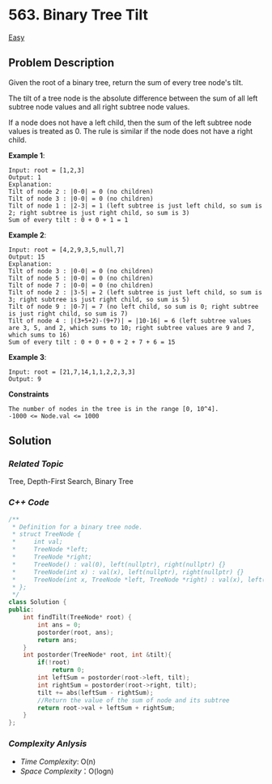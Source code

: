 # 563. Binary Tree Tilt
[Easy](https://leetcode.com/problems/binary-tree-tilt/description/)

## Problem Description

Given the root of a binary tree, return the sum of every tree node's tilt.

The tilt of a tree node is the absolute difference between the sum of all left subtree node values and all right subtree node values.

If a node does not have a left child, then the sum of the left subtree node values is treated as 0. The rule is similar if the node does not have a right child.

**Example 1**:
```
Input: root = [1,2,3]
Output: 1
Explanation: 
Tilt of node 2 : |0-0| = 0 (no children)
Tilt of node 3 : |0-0| = 0 (no children)
Tilt of node 1 : |2-3| = 1 (left subtree is just left child, so sum is 2; right subtree is just right child, so sum is 3)
Sum of every tilt : 0 + 0 + 1 = 1
```
**Example 2**:
```
Input: root = [4,2,9,3,5,null,7]
Output: 15
Explanation: 
Tilt of node 3 : |0-0| = 0 (no children)
Tilt of node 5 : |0-0| = 0 (no children)
Tilt of node 7 : |0-0| = 0 (no children)
Tilt of node 2 : |3-5| = 2 (left subtree is just left child, so sum is 3; right subtree is just right child, so sum is 5)
Tilt of node 9 : |0-7| = 7 (no left child, so sum is 0; right subtree is just right child, so sum is 7)
Tilt of node 4 : |(3+5+2)-(9+7)| = |10-16| = 6 (left subtree values are 3, 5, and 2, which sums to 10; right subtree values are 9 and 7, which sums to 16)
Sum of every tilt : 0 + 0 + 0 + 2 + 7 + 6 = 15
```
**Example 3**:
```
Input: root = [21,7,14,1,1,2,2,3,3]
Output: 9
```

**Constraints**
```
The number of nodes in the tree is in the range [0, 10^4].
-1000 <= Node.val <= 1000
```

## Solution

### _Related Topic_
   Tree, Depth-First Search, Binary Tree

### _C++ Code_
```cpp
/**
 * Definition for a binary tree node.
 * struct TreeNode {
 *     int val;
 *     TreeNode *left;
 *     TreeNode *right;
 *     TreeNode() : val(0), left(nullptr), right(nullptr) {}
 *     TreeNode(int x) : val(x), left(nullptr), right(nullptr) {}
 *     TreeNode(int x, TreeNode *left, TreeNode *right) : val(x), left(left), right(right) {}
 * };
 */
class Solution {
public:
    int findTilt(TreeNode* root) {
        int ans = 0;
        postorder(root, ans);
        return ans;
    }
    int postorder(TreeNode* root, int &tilt){
        if(!root)
            return 0;
        int leftSum = postorder(root->left, tilt);
        int rightSum = postorder(root->right, tilt);
        tilt += abs(leftSum - rightSum);
        //Return the value of the sum of node and its subtree
        return root->val + leftSum + rightSum;
    }
};
```

### _Complexity Anlysis_
- _Time Complexity_: O(n)
- _Space Complexity_：O(logn)
